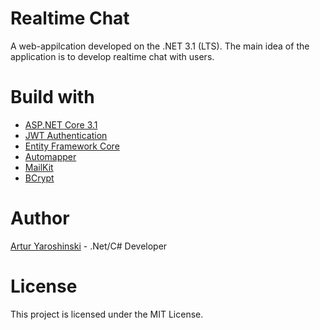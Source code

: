 # Realtime Chat

A web-appilcation developed on the .NET 3.1 (LTS). The main idea of the application is to develop realtime chat with users.

# Build with

* [ASP.NET Core 3.1](https://docs.microsoft.com/en-us/aspnet/core/?view=aspnetcore-3.1)
* [JWT Authentication](https://www.nuget.org/packages/Microsoft.AspNetCore.Authentication.JwtBearer)
* [Entity Framework Core](https://docs.microsoft.com/en-us/ef/core/)
* [Automapper](https://automapper.org/)
* [MailKit](https://www.nuget.org/packages/MailKit/)
* [BCrypt](https://www.nuget.org/packages/BCrypt.Net-Next/)

# Author
[Artur Yaroshinski](https://github.com/arturyaroshinski) - .Net/C# Developer

# License
This project is licensed under the MIT License.